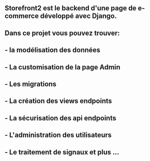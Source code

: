 
## Storefront2 est le backend d'une page de e-commerce développé avec Django.

## Dans ce projet vous pouvez trouver:

## - la modélisation des données

## - La customisation de la page Admin

## - Les migrations

## - La création des views endpoints

## - La sécurisation des api endpoints

## - L'administration des utilisateurs

## - Le traitement de signaux et plus ...
